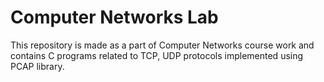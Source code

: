 # Computer Networks Lab
This repository is made as a part of Computer Networks course work and contains C programs related to TCP, UDP protocols implemented using PCAP library.  
